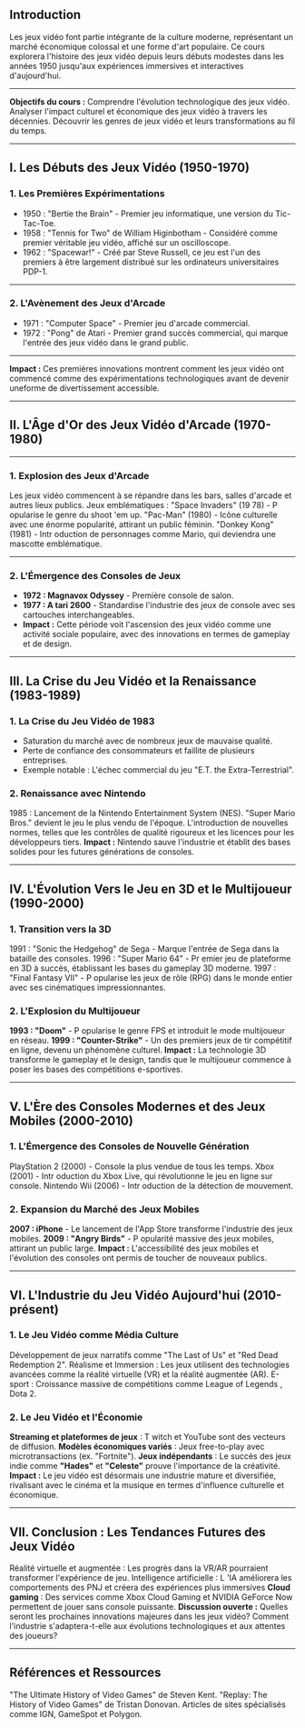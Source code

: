 ## Introduction
Les jeux vidéo font partie intégrante de la culture moderne, représentant un
marché économique colossal et une forme d'art populaire. Ce cours explorera
l'histoire des jeux vidéo depuis leurs débuts modestes dans les années 1950
jusqu'aux expériences immersives et interactives d'aujourd'hui.

---
**Objectifs du cours :**
Comprendre l'évolution technologique des jeux vidéo.
Analyser l'impact culturel et économique des jeux vidéo à travers les
décennies.
Découvrir les genres de jeux vidéo et leurs transformations au fil du temps.

---
## I. Les Débuts des Jeux Vidéo (1950-1970)
### 1. Les Premières Expérimentations
- 1950 : "Bertie the Brain" - Premier jeu informatique, une version du Tic-Tac-Toe.
- 1958 : "Tennis for Two" de William Higinbotham - Considéré comme premier véritable jeu vidéo, affiché sur un oscilloscope.
- 1962 : "Spacewar!" - Créé par Steve Russell, ce jeu est l'un des premiers à être largement distribué sur les ordinateurs universitaires PDP-1.
---
### 2. L'Avènement des Jeux d'Arcade
- 1971 : "Computer Space" - Premier jeu d'arcade commercial.
- 1972 : "Pong" de Atari - Premier grand succès commercial, qui marque l'entrée des jeux vidéo dans le grand public.
---
**Impact :** Ces premières innovations montrent comment les jeux vidéo ont
commencé comme des expérimentations technologiques avant de devenir uneforme de divertissement accessible.

---
## II. L'Âge d'Or des Jeux Vidéo d'Arcade (1970-1980)

---
### 1. Explosion des Jeux d'Arcade
Les jeux vidéo commencent à se répandre dans les bars, salles d'arcade et autres lieux publics.
Jeux emblématiques :
"Space Invaders" (19 78) - P opularise le genre du shoot 'em up.
"Pac-Man" (1980) - Icône culturelle avec une énorme popularité, attirant un public féminin.
"Donkey Kong" (1981) - Intr oduction de personnages comme Mario, qui deviendra une mascotte emblématique.

---
### 2. L'Émergence des Consoles de Jeux
- **1972  Magnavox Odyssey** - Première console de salon.
- **1977  A tari 2600** - Standardise l'industrie des jeux de console avec ses cartouches interchangeables.
- **Impact :** Cette période voit l'ascension des jeux vidéo comme une activité
sociale populaire, avec des innovations en termes de gameplay et de design.

---
## III. La Crise du Jeu Vidéo et la Renaissance (1983-1989)
### 1. La Crise du Jeu Vidéo de 1983
- Saturation du marché avec de nombreux jeux de mauvaise qualité.
- Perte de confiance des consommateurs et faillite de plusieurs entreprises.
- Exemple notable : L'échec commercial du jeu "E.T. the Extra-Terrestrial".
### 2. Renaissance avec Nintendo
1985  Lancement de la Nintendo Entertainment System (NES).
"Super Mario Bros." devient le jeu le plus vendu de l'époque.
L'introduction de nouvelles normes, telles que les contrôles de qualité
rigoureux et les licences pour les développeurs tiers.
**Impact :** Nintendo sauve l'industrie et établit des bases solides pour les futures
générations de consoles.

---
## IV. L'Évolution Vers le Jeu en 3D et le Multijoueur (1990-2000)
### 1. Transition vers la 3D
1991  "Sonic the Hedgehog" de Sega - Marque l'entrée de Sega dans la
bataille des consoles.
1996  "Super Mario 64" - Pr emier jeu de plateforme en 3D à succès,
établissant les bases du gameplay 3D moderne.
1997  "Final Fantasy VII" - P opularise les jeux de rôle (RPG) dans le
monde entier avec ses cinématiques impressionnantes.
### 2. L'Explosion du Multijoueur
**1993  "Doom"** - P opularise le genre FPS et introduit le mode multijoueur en
réseau.
**1999  "Counter-Strike"** - Un des premiers jeux de tir compétitif en ligne,
devenu un phénomène culturel.
**Impact :** La technologie 3D transforme le gameplay et le design, tandis que le
multijoueur commence à poser les bases des compétitions e-sportives.

---
## V. L'Ère des Consoles Modernes et des Jeux Mobiles (2000-2010)
### 1. L'Émergence des Consoles de Nouvelle Génération
PlayStation 2 (2000) - Console la plus vendue de tous les temps.
Xbox (2001) - Intr oduction du Xbox Live, qui révolutionne le jeu en ligne sur
console.
Nintendo Wii (2006) - Intr oduction de la détection de mouvement.
### 2. Expansion du Marché des Jeux Mobiles
**2007  iPhone** - Le lancement de l'App Store transforme l'industrie des jeux
mobiles.
**2009  "Angry Birds"** - P opularité massive des jeux mobiles, attirant un
public large.
**Impact :** L'accessibilité des jeux mobiles et l'évolution des consoles ont permis
de toucher de nouveaux publics.

---
## VI. L'Industrie du Jeu Vidéo Aujourd'hui (2010-présent)
### 1. Le Jeu Vidéo comme Média Culture
Développement de jeux narratifs comme "The Last of Us" et "Red Dead
Redemption 2".
Réalisme et Immersion : Les jeux utilisent des technologies avancées
comme la réalité virtuelle (VR) et la réalité augmentée (AR).
E-sport : Croissance massive de compétitions comme League of Legends ,
Dota 2.
### 2. Le Jeu Vidéo et l'Économie
**Streaming et plateformes de jeux**  T witch et YouTube sont des vecteurs de
diffusion.
**Modèles économiques variés**  Jeux free-to-play avec microtransactions
(ex. "Fortnite").
**Jeux indépendants**  Le succès des jeux indie comme **"Hades"** et
**"Celeste"** prouve l'importance de la créativité.
**Impact :** Le jeu vidéo est désormais une industrie mature et diversifiée,
rivalisant avec le cinéma et la musique en termes d'influence culturelle et
économique.

---
## VII. Conclusion : Les Tendances Futures des Jeux Vidéo
Réalité virtuelle et augmentée  Les progrès dans la VR/AR pourraient
transformer l'expérience de jeu.
Intelligence artificielle  L 'IA améliorera les comportements des PNJ et
créera des expériences plus immersives
**Cloud gaming**  Des services comme Xbox Cloud Gaming et NVIDIA
GeForce Now permettent de jouer sans console puissante.
**Discussion ouverte :** Quelles seront les prochaines innovations majeures dans
les jeux vidéo? Comment l'industrie s'adaptera-t-elle aux évolutions
technologiques et aux attentes des joueurs?

---
## Références et Ressources
"The Ultimate History of Video Games" de Steven Kent.
"Replay: The History of Video Games" de Tristan Donovan.
Articles de sites spécialisés comme IGN, GameSpot et Polygon.


